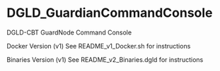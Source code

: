 # DGLD_GuardianCommandConsole
DGLD-CBT GuardNode Command Console

Docker Version (v1)
See README_v1_Docker.sh for instructions

Binaries Version (v1)
See README_v2_Binaries.dgld for instructions
